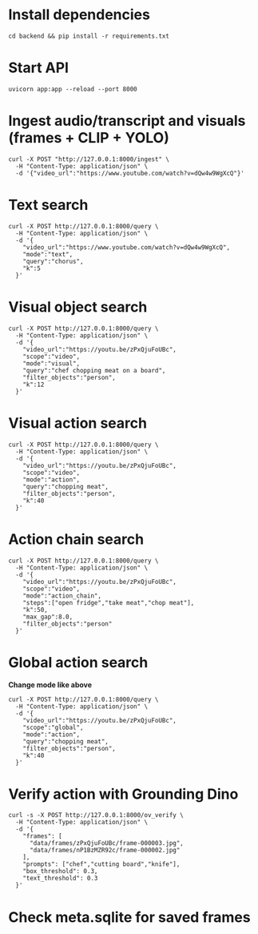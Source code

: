 # Install dependencies
```
cd backend && pip install -r requirements.txt
```

# Start API
```
uvicorn app:app --reload --port 8000
```

# Ingest audio/transcript and visuals (frames + CLIP + YOLO)
```
curl -X POST "http://127.0.0.1:8000/ingest" \
  -H "Content-Type: application/json" \
  -d '{"video_url":"https://www.youtube.com/watch?v=dQw4w9WgXcQ"}'
```

# Text search
```
curl -X POST http://127.0.0.1:8000/query \
  -H "Content-Type: application/json" \
  -d '{
    "video_url":"https://www.youtube.com/watch?v=dQw4w9WgXcQ",
    "mode":"text",
    "query":"chorus",
    "k":5
  }'
```

# Visual object search
```
curl -X POST http://127.0.0.1:8000/query \
  -H "Content-Type: application/json" \
  -d '{
    "video_url":"https://youtu.be/zPxQjuFoUBc",
    "scope":"video",
    "mode":"visual",
    "query":"chef chopping meat on a board",
    "filter_objects":"person",
    "k":12
  }'
```

# Visual action search
```
curl -X POST http://127.0.0.1:8000/query \
  -H "Content-Type: application/json" \
  -d '{
    "video_url":"https://youtu.be/zPxQjuFoUBc",
    "scope":"video",
    "mode":"action",
    "query":"chopping meat",
    "filter_objects":"person",
    "k":40
  }'
```

# Action chain search
```
curl -X POST http://127.0.0.1:8000/query \
  -H "Content-Type: application/json" \
  -d '{
    "video_url":"https://youtu.be/zPxQjuFoUBc",
    "scope":"video",
    "mode":"action_chain",
    "steps":["open fridge","take meat","chop meat"],
    "k":50,
    "max_gap":8.0,
    "filter_objects":"person"
  }'
```

# Global action search
**Change mode like above**

```
curl -X POST http://127.0.0.1:8000/query \
  -H "Content-Type: application/json" \
  -d '{
    "video_url":"https://youtu.be/zPxQjuFoUBc",
    "scope":"global",
    "mode":"action",
    "query":"chopping meat",
    "filter_objects":"person",
    "k":40
  }'
```

# Verify action with Grounding Dino
```
curl -s -X POST http://127.0.0.1:8000/ov_verify \
  -H "Content-Type: application/json" \
  -d '{
    "frames": [
      "data/frames/zPxQjuFoUBc/frame-000003.jpg",
      "data/frames/nP1BzMZR92c/frame-000002.jpg"
    ],
    "prompts": ["chef","cutting board","knife"],
    "box_threshold": 0.3,
    "text_threshold": 0.3
  }'
```

# Check meta.sqlite for saved frames
